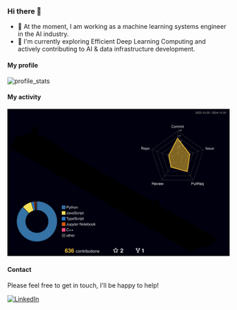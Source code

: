 ### Hi there 👋

- 🔭 At the moment, I am working as a machine learning systems engineer in the AI industry.
- 🌱 I'm currently exploring Efficient Deep Learning Computing and actively contributing to AI & data infrastructure development.

#### My profile
![profile_stats](https://github-stats-psi-lyart.vercel.app/api?username=hoangvictor&theme=gruvbox&show_icons=true)

#### My activity
![contrib graph](./profile-3d-contrib/profile-night-rainbow.svg)
<!--
**hoangvictor/hoangvictor** is a ✨ _special_ ✨ repository because its `README.md` (this file) appears on your GitHub profile.

Here are some ideas to get you started:

- 🔭 I’m currently working on ...
- 🌱 I’m currently learning ...
- 👯 I’m looking to collaborate on ...
- 🤔 I’m looking for help with ...
- 💬 Ask me about ...
- 📫 How to reach me: ...
- 😄 Pronouns: ...
- ⚡ Fun fact: ...
-->

#### Contact

Please feel free to get in touch, I'll be happy to help!

<a href="https://www.linkedin.com/in/tien-nguyen-hoang/" target="_blank"><img src="https://raw.githubusercontent.com/nakulbhati/nakulbhati/master/contain/in.png" alt="LinkedIn" width="30"></a>
